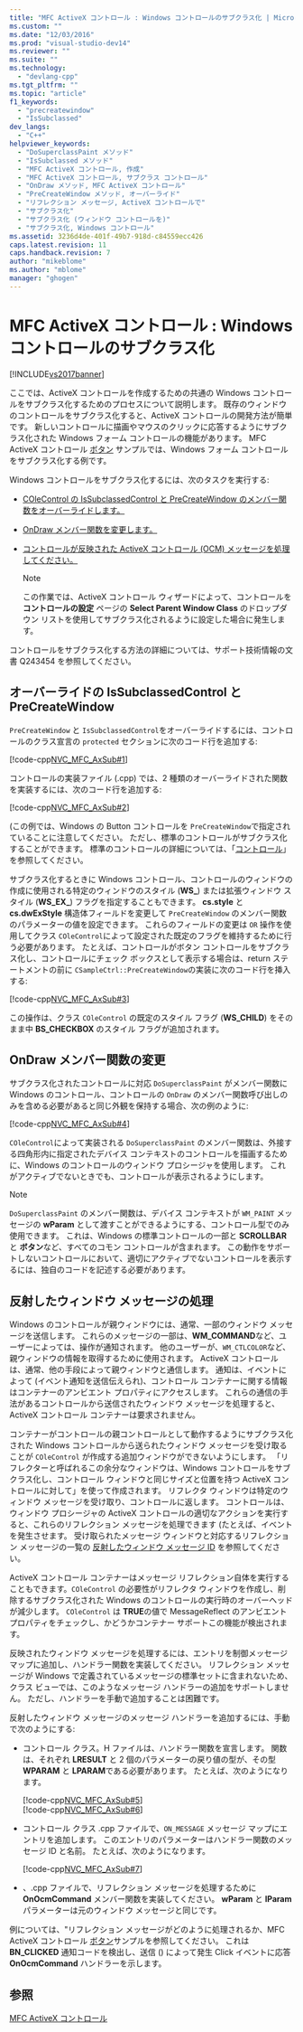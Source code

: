 ```yaml
---
title: "MFC ActiveX コントロール : Windows コントロールのサブクラス化 | Microsoft Docs"
ms.custom: ""
ms.date: "12/03/2016"
ms.prod: "visual-studio-dev14"
ms.reviewer: ""
ms.suite: ""
ms.technology: 
  - "devlang-cpp"
ms.tgt_pltfrm: ""
ms.topic: "article"
f1_keywords: 
  - "precreatewindow"
  - "IsSubclassed"
dev_langs: 
  - "C++"
helpviewer_keywords: 
  - "DoSuperclassPaint メソッド"
  - "IsSubclassed メソッド"
  - "MFC ActiveX コントロール, 作成"
  - "MFC ActiveX コントロール, サブクラス コントロール"
  - "OnDraw メソッド, MFC ActiveX コントロール"
  - "PreCreateWindow メソッド, オーバーライド"
  - "リフレクション メッセージ, ActiveX コントロールで"
  - "サブクラス化"
  - "サブクラス化 (ウィンドウ コントロールを)"
  - "サブクラス化, Windows コントロール"
ms.assetid: 3236d4de-401f-49b7-918d-c84559ecc426
caps.latest.revision: 11
caps.handback.revision: 7
author: "mikeblome"
ms.author: "mblome"
manager: "ghogen"
---
```

# MFC ActiveX コントロール : Windows コントロールのサブクラス化
[!INCLUDE[vs2017banner](../assembler/inline/includes/vs2017banner.md)]

ここでは、ActiveX コントロールを作成するための共通の Windows コントロールをサブクラス化するためのプロセスについて説明します。  既存のウィンドウのコントロールをサブクラス化すると、ActiveX コントロールの開発方法が簡単です。  新しいコントロールに描画やマウスのクリックに応答するようにサブクラス化された Windows フォーム コントロールの機能があります。  MFC ActiveX コントロール [ボタン](../top/visual-cpp-samples.md) サンプルでは、Windows フォーム コントロールをサブクラス化する例です。  
  
 Windows コントロールをサブクラス化するには、次のタスクを実行する:  
  
-   [COleControl の IsSubclassedControl と PreCreateWindow のメンバー関数をオーバーライドします。](#_core_overriding_issubclassedcontrol_and_precreatewindow)  
  
-   [OnDraw メンバー関数を変更します。](#_core_modifying_the_ondraw_member_function)  
  
-   [コントロールが反映された ActiveX コントロール \(OCM\) メッセージを処理してください。](#_core_handling_reflected_window_messages)  
  
    > [!NOTE]
    >  この作業では、ActiveX コントロール ウィザードによって、コントロールを **コントロールの設定** ページの **Select Parent Window Class** のドロップダウン リストを使用してサブクラス化されるように設定した場合に発生します。  
  
 コントロールをサブクラス化する方法の詳細については、サポート技術情報の文書 Q243454 を参照してください。  
  
##  <a name="_core_overriding_issubclassedcontrol_and_precreatewindow"></a> オーバーライドの IsSubclassedControl と PreCreateWindow  
 `PreCreateWindow` と `IsSubclassedControl`をオーバーライドするには、コントロールのクラス宣言の `protected` セクションに次のコード行を追加する:  
  
 [!code-cpp[NVC_MFC_AxSub#1](../mfc/codesnippet/CPP/mfc-activex-controls-subclassing-a-windows-control_1.h)]  
  
 コントロールの実装ファイル \(.cpp\) では、2 種類のオーバーライドされた関数を実装するには、次のコード行を追加する:  
  
 [!code-cpp[NVC_MFC_AxSub#2](../mfc/codesnippet/CPP/mfc-activex-controls-subclassing-a-windows-control_2.cpp)]  
  
 \(この例では、Windows の Button コントロールを `PreCreateWindow`で指定されていることに注意してください。  ただし、標準のコントロールがサブクラス化することができます。  標準のコントロールの詳細については、「[コントロール](../mfc/controls-mfc.md)」を参照してください。  
  
 サブクラス化するときに Windows コントロール、コントロールのウィンドウの作成に使用される特定のウィンドウのスタイル \(**WS\_**\) または拡張ウィンドウ スタイル \(**WS\_EX\_**\) フラグを指定することもできます。  **cs.style** と **cs.dwExStyle** 構造体フィールドを変更して `PreCreateWindow` のメンバー関数のパラメーターの値を設定できます。  これらのフィールドの変更は `OR` 操作を使用してクラス `COleControl`によって設定された既定のフラグを維持するために行う必要があります。  たとえば、コントロールがボタン コントロールをサブクラス化し、コントロールにチェック ボックスとして表示する場合は、return ステートメントの前に `CSampleCtrl::PreCreateWindow`の実装に次のコード行を挿入する:  
  
 [!code-cpp[NVC_MFC_AxSub#3](../mfc/codesnippet/CPP/mfc-activex-controls-subclassing-a-windows-control_3.cpp)]  
  
 この操作は、クラス `COleControl` の既定のスタイル フラグ \(**WS\_CHILD**\) をそのまま中 **BS\_CHECKBOX** のスタイル フラグが追加されます。  
  
##  <a name="_core_modifying_the_ondraw_member_function"></a> OnDraw メンバー関数の変更  
 サブクラス化されたコントロールに対応 `DoSuperclassPaint` がメンバー関数に Windows のコントロール、コントロールの `OnDraw` のメンバー関数呼び出しのみを含める必要があると同じ外観を保持する場合、次の例のように:  
  
 [!code-cpp[NVC_MFC_AxSub#4](../mfc/codesnippet/CPP/mfc-activex-controls-subclassing-a-windows-control_4.cpp)]  
  
 `COleControl`によって実装される `DoSuperclassPaint` のメンバー関数は、外接する四角形内に指定されたデバイス コンテキストのコントロールを描画するために、Windows のコントロールのウィンドウ プロシージャを使用します。  これがアクティブでないときでも、コントロールが表示されるようにします。  
  
> [!NOTE]
>  `DoSuperclassPaint` のメンバー関数は、デバイス コンテキストが `WM_PAINT` メッセージの **wParam** として渡すことができるようにする、コントロール型でのみ使用できます。  これは、Windows の標準コントロールの一部と **SCROLLBAR** と **ボタン**など、すべてのコモン コントロールが含まれます。  この動作をサポートしないコントロールにおいて、適切にアクティブでないコントロールを表示するには、独自のコードを記述する必要があります。  
  
##  <a name="_core_handling_reflected_window_messages"></a> 反射したウィンドウ メッセージの処理  
 Windows のコントロールが親ウィンドウには、通常、一部のウィンドウ メッセージを送信します。  これらのメッセージの一部は、**WM\_COMMAND**など、ユーザーによっては、操作が通知されます。  他のユーザーが、`WM_CTLCOLOR`など、親ウィンドウの情報を取得するために使用されます。  ActiveX コントロールは、通常、他の手段によって親ウィンドウと通信します。  通知は、イベントによって \(イベント通知を送信伝えられ\)、コントロール コンテナーに関する情報はコンテナーのアンビエント プロパティにアクセスします。  これらの通信の手法があるコントロールから送信されたウィンドウ メッセージを処理すると、ActiveX コントロール コンテナーは要求されません。  
  
 コンテナーがコントロールの親コントロールとして動作するようにサブクラス化された Windows コントロールから送られたウィンドウ メッセージを受け取ることが `COleControl` が作成する追加ウィンドウができないようにします。  「リフレクターと呼ばれるこの余分なウィンドウは、Windows コントロールをサブクラス化し、コントロール ウィンドウと同じサイズと位置を持つ ActiveX コントロールに対して」を使って作成されます。  リフレクタ ウィンドウは特定のウィンドウ メッセージを受け取り、コントロールに返します。  コントロールは、ウィンドウ プロシージャの ActiveX コントロールの適切なアクションを実行すると、これらのリフレクション メッセージを処理できます \(たとえば、イベントを発生させます。  受け取られたメッセージ ウィンドウと対応するリフレクション メッセージの一覧の [反射したウィンドウ メッセージ ID](../mfc/reflected-window-message-ids.md) を参照してください。  
  
 ActiveX コントロール コンテナーはメッセージ リフレクション自体を実行することもできます。`COleControl` の必要性がリフレクタ ウィンドウを作成し、削除するサブクラス化された Windows のコントロールの実行時のオーバーヘッドが減少します。  `COleControl` は **TRUE**の値で MessageReflect のアンビエント プロパティをチェックし、かどうかコンテナー サポートこの機能が検出されます。  
  
 反映されたウィンドウ メッセージを処理するには、エントリを制御メッセージ マップに追加し、ハンドラー関数を実装してください。  リフレクション メッセージが Windows で定義されているメッセージの標準セットに含まれないため、クラス ビューでは、このようなメッセージ ハンドラーの追加をサポートしません。  ただし、ハンドラーを手動で追加することは困難です。  
  
 反射したウィンドウ メッセージのメッセージ ハンドラーを追加するには、手動で次のようにする:  
  
-   コントロール クラス。H ファイルは、ハンドラー関数を宣言します。  関数は、それぞれ **LRESULT** と 2 個のパラメーターの戻り値の型が、その型 **WPARAM** と **LPARAM**である必要があります。  たとえば、次のようになります。  
  
     [!code-cpp[NVC_MFC_AxSub#5](../mfc/codesnippet/CPP/mfc-activex-controls-subclassing-a-windows-control_5.h)]  
    [!code-cpp[NVC_MFC_AxSub#6](../mfc/codesnippet/CPP/mfc-activex-controls-subclassing-a-windows-control_6.h)]  
  
-   コントロール クラス .cpp ファイルで、`ON_MESSAGE` メッセージ マップにエントリを追加します。  このエントリのパラメーターはハンドラー関数のメッセージ ID と名前。  たとえば、次のようになります。  
  
     [!code-cpp[NVC_MFC_AxSub#7](../mfc/codesnippet/CPP/mfc-activex-controls-subclassing-a-windows-control_7.cpp)]  
  
-   、.cpp ファイルで、リフレクション メッセージを処理するために **OnOcmCommand** メンバー関数を実装してください。  **wParam** と **lParam** パラメーターは元のウィンドウ メッセージと同じです。  
  
 例については、"リフレクション メッセージがどのように処理されるか、MFC ActiveX コントロール [ボタン](../top/visual-cpp-samples.md)サンプルを参照してください。  これは **BN\_CLICKED** 通知コードを検出し、送信 \(\) によって発生 Click イベントに応答 **OnOcmCommand** ハンドラーを示します。  
  
## 参照  
 [MFC ActiveX コントロール](../mfc/mfc-activex-controls.md)